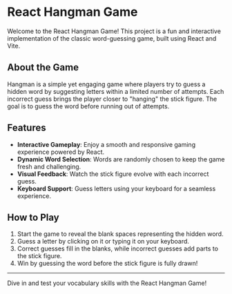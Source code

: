 # React Hangman Game

Welcome to the React Hangman Game! This project is a fun and interactive implementation of the classic word-guessing game, built using React and Vite.

## About the Game

Hangman is a simple yet engaging game where players try to guess a hidden word by suggesting letters within a limited number of attempts. Each incorrect guess brings the player closer to "hanging" the stick figure. The goal is to guess the word before running out of attempts.

## Features

- **Interactive Gameplay**: Enjoy a smooth and responsive gaming experience powered by React.
- **Dynamic Word Selection**: Words are randomly chosen to keep the game fresh and challenging.
- **Visual Feedback**: Watch the stick figure evolve with each incorrect guess.
- **Keyboard Support**: Guess letters using your keyboard for a seamless experience.

## How to Play

1. Start the game to reveal the blank spaces representing the hidden word.
2. Guess a letter by clicking on it or typing it on your keyboard.
3. Correct guesses fill in the blanks, while incorrect guesses add parts to the stick figure.
4. Win by guessing the word before the stick figure is fully drawn!

---

Dive in and test your vocabulary skills with the React Hangman Game!
